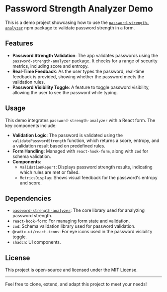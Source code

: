 # Password Strength Analyzer Demo

This is a demo project showcasing how to use the [`password-strength-analyzer`](https://www.npmjs.com/package/password-strength-analyzer) npm package to validate password strength in a form.

## Features

- **Password Strength Validation**: The app validates passwords using the `password-strength-analyzer` package. It checks for a range of security metrics, including score and entropy.
- **Real-Time Feedback**: As the user types the password, real-time feedback is provided, showing whether the password meets the validation rules.
- **Password Visibility Toggle**: A feature to toggle password visibility, allowing the user to see the password while typing.

## Usage

This demo integrates `password-strength-analyzer` with a React form. The key components include:

- **Validation Logic**: The password is validated using the `validatePasswordStrength` function, which returns a score, entropy, and a validation result based on predefined rules.
- **Form Handling**: Managed with `react-hook-form`, along with `zod` for schema validation.
- **Components**:
  - `ValidationReport`: Displays password strength results, indicating which rules are met or failed.
  - `MetricsDisplay`: Shows visual feedback for the password's entropy and score.

## Dependencies

- [`password-strength-analyzer`](https://www.npmjs.com/package/password-strength-analyzer): The core library used for analyzing password strength.
- `react-hook-form`: For managing form state and validation.
- `zod`: Schema validation library used for password validation.
- `@radix-ui/react-icons`: For eye icons used in the password visibility toggle.
- `shadcn`: UI components.

## License

This project is open-source and licensed under the MIT License.

---

Feel free to clone, extend, and adapt this project to meet your needs!
